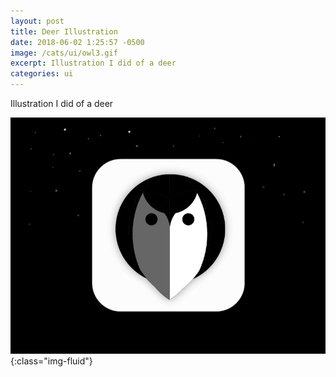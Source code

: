 ```yaml
---
layout: post
title: Deer Illustration
date: 2018-06-02 1:25:57 -0500
image: /cats/ui/owl3.gif
excerpt: Illustration I did of a deer
categories: ui
---
```


Illustration I did of a deer

![image-title-here](/assets/img/cats/ui/owl3.gif){:class="img-fluid"}
